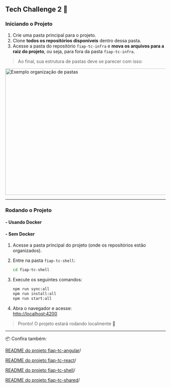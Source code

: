 ## Tech Challenge 2 🚀

### Iniciando o Projeto

1. Crie uma pasta principal para o projeto.
2. Clone **todos os repositórios disponíveis** dentro dessa pasta.
3. Acesse a pasta do repositório `fiap-tc-infra` e **mova os arquivos para a raiz do projeto**, ou seja, para fora da pasta `fiap-tc-infra`.

> Ao final, sua estrutura de pastas deve se parecer com isso:

<img width="628" height="396" alt="Exemplo organização de pastas" src="https://github.com/user-attachments/assets/345b1238-038d-4d82-9828-b7b7082dafd9" />

---

### Rodando o Projeto

#### - Usando Docker


#### - Sem Docker

1. Acesse a pasta principal do projeto (onde os repositórios estão organizados).
2. Entre na pasta `fiap-tc-shell`:  
   ```bash
   cd fiap-tc-shell
   ```
3. Execute os seguintes comandos:
   ```bash
   npm run sync:all
   npm run install:all
   npm run start:all
   ```

4. Abra o navegador e acesse:  
   [http://localhost:4200](http://localhost:4200)

> Pronto! O projeto estará rodando localmente 🎉

---

📦 Confira também: 

[README do projeto fiap-tc-angular](https://github.com/fiap-pos-front-end/fiap-tc-angular/blob/main/README.md)/

[README do projeto fiap-tc-react](https://github.com/fiap-pos-front-end/fiap-tc-react/blob/main/README.md)/

[README do projeto fiap-tc-shell](https://github.com/fiap-pos-front-end/fiap-tc-shell/blob/main/README.md)/

[README do projeto fiap-tc-shared](https://github.com/fiap-pos-front-end/fiap-tc-shared/blob/main/README.md)/
